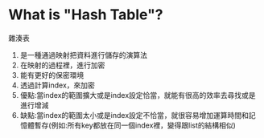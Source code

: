 # What is "Hash Table"?

雜湊表
1. 是一種通過映射把資料進行儲存的演算法
2. 在映射的過程裡，進行加密
3. 能有更好的保密環境
4. 透過計算index，來加密
5. 優點:當index的範圍擴大或是index設定恰當，就能有很高的效率去尋找或是進行增減
6. 缺點:當index的範圍太小或是index設定不恰當，就很容易增加運算時間和記憶體暫存(例如:所有key都放在同一個index裡，變得跟list的結構相似)
